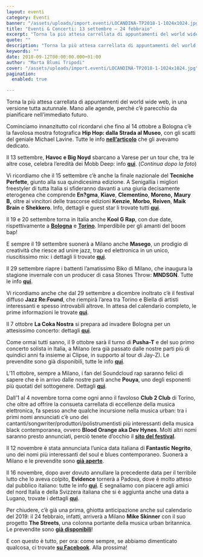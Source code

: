 ```yaml
---
layout: eventi
category: Eventi
banner: "/assets/uploads/import.eventi/LOCANDINA-TP2018-1-1024x1024.jpg"
title: "Eventi & Concerti: 13 settembre – 24 febbraio"
excerpt: "Torna la più attesa carrellata di appuntamenti del world wide web, in una versione tutta autunnale. Mano alle agende, perché c’è parecchio da pianificare nell’immediato futuro. Cominciamo innanzitutto col ricordarvi che fino al 14 ottobre a Bologna c’è la favolosa mostra fotografica Hip Hop: dalla Strada al Museo, con gli scatti del geniale Michael Lavine. [&hellip"
quote: ""
description: "Torna la più attesa carrellata di appuntamenti del world wide web, in una versione tutta autunnale. Mano alle agende, perché c’è parecchio da pianificare nell’immediato futuro. Cominciamo innanzitutto col ricordarvi che fino al 14 ottobre a Bologna c’è la favolosa mostra fotografica Hip Hop: dalla Strada al Museo, con gli scatti del geniale Michael Lavine. [&hellip"
keywords: ""
date: 2018-09-12T00:00:00.000+01:00
author: "Marta Blumi Tripodi"
cover: "/assets/uploads/import.eventi/LOCANDINA-TP2018-1-1024x1024.jpg"
pagination:
  enabled: true

---
```


Torna la più attesa carrellata di appuntamenti del world wide web, in una versione tutta autunnale. Mano alle agende, perché c’è parecchio da pianificare nell’immediato futuro.

Cominciamo innanzitutto col ricordarvi che fino al 14 ottobre a Bologna c’è la favolosa mostra fotografica **Hip Hop: dalla Strada al Museo**, con gli scatti del geniale Michael Lavine. Tutte le info [**nell’articolo**](https://hotmc.com/a-bologna-una-mostra-celebra-la-fotografia-hip-hop-di-michael-lavine/) che gli avevamo dedicato.

Il 13 settembre, **Havoc e Big Noyd** sbarcano a Varese per un tour che, tra le altre cose, celebra l’eredità dei Mobb Deep: info [**qui**](https://www.facebook.com/events/634019113647171/). (_Continua dopo la foto_)

Vi ricordiamo che il 15 settembre c’è anche la finale nazionale del **Tecniche Perfette**, giunto alla sua quindicesima edizione. A Senigallia i migliori freestyler di tutta Italia si sfideranno davanti a una giuria decisamente eterogenea che comprende **En?gma**, **Kiave**, **Clementino**, **Moreno,** **Maury B,** oltre ai vincitori delle trascorse edizioni **Kenzie**, **Morbo**, **Reiven**, **Maik Brain** e **Shekkero**. Info, dettagli e guest star li trovate tutti [**qui**](https://www.facebook.com/TecnichePerfette/).

Il 19 e 20 settembre torna in Italia anche **Kool G Rap**, con due date, rispettivamente a [**Bologna**](https://www.facebook.com/events/849600375224530/) e [**Torino**](https://www.facebook.com/events/2100369780283488/). Imperdibile per gli amanti del boom bap!

E sempre il 19 settembre suonerà a Milano anche **Masego**, un prodigio di creatività che riesce ad unire jazz, trap ed elettronica in un unico, riuscitissimo mix: i dettagli li trovate [**qui**](https://www.facebook.com/events/2118676281701399/).

Il 29 settembre riapre i battenti l’amatissimo Biko di Milano, che inaugura la stagione invernale con un producer di casa Stones Throw: **MNDSGN**. Tutte le info [**qui**](https://www.facebook.com/events/550231305412202/).

Vi ricordiamo anche che dal 29 settembre a dicembre inoltrato c’è il festival diffuso **Jazz Re:Found**, che riempirà l’area tra Torino e Biella di artisti interessanti e spesso introvabili altrove. In attesa del calendario completo, le prime informazioni le trovate [**qui**](https://jazzrefound.it/).

Il 7 ottobre **La Coka Nostra** si prepara ad invadere Bologna per un attesissimo concerto: dettagli [**qui**](https://www.facebook.com/events/499698403835573/).

Come ormai tutti sanno, il 9 ottobre sarà il turno di **Pusha-T** e del suo primo concerto solista in Italia, a Milano (era già passato dalle nostre parti più di quindici anni fa insieme ai Clipse, in supporto al tour di Jay-Z). Le prevendite sono già disponibili, tutte le info [**qui**](https://www.facebook.com/events/1714588431991262/).

L’11 ottobre, sempre a Milano, i fan del Soundcloud rap saranno felici di sapere che è in arrivo dalle nostre parti anche **Pouya**, uno degli esponenti più quotati del sottogenere. Dettagli [**qui**](https://www.barleyarts.com/evento/pouya-milano/).

Dall’1 al 4 novembre torna come ogni anno il favoloso **Club 2 Club** di Torino, che oltre ad offrire la consueta carrellata di eccellenze della musica elettronica, fa spesso anche qualche incursione nella musica urban: tra i primi nomi annunciati c’è uno dei cantanti/songwriter/produttori/polistrumentisti più interessanti della musica black contemporanea, ovvero **Blood Orange aka Dev Hynes**. Molti altri nomi saranno presto annunciati, perciò tenete d’occhio il [**sito del festival**](https://clubtoclub.it/it/).

Il 12 novembre è stata annunciata l’unica data italiana di **Fantastic Negrito**, uno dei nomi più interessanti del soul e blues contemporaneo. Suonerà a Milano e le prevendite sono [**già aperte**](https://www.barleyarts.com/evento/fantastic-negrito-milano/).

Il 16 novembre, dopo aver dovuto annullare la precedente data per il terribile lutto che lo aveva colpito, **Evidence** tornerà a Padova, dove è molto atteso dal pubblico italiano: tutte le info [**qui**](https://www.facebook.com/events/211067066211757/). E segnaliamo con piacere agli amici del nord Italia e della Svizzera italiana che si è aggiunta anche una data a Lugano, trovate i dettagli [**qui**](https://www.facebook.com/events/634019113647171/).

Per chiudere, c’è già una prima, ghiotta anticipazione anche sul calendario del 2019: il 24 febbraio, infatti, arriverà a Milano **Mike Skinner** con il suo progetto **The Streets**, una colonna portante della musica urban britannica. Le prevendite sono [**già disponibili**](http://www.vivoconcerti.com/artisti/The-Streets/The-Streets-2019)!

E con questo è tutto, per ora: come sempre, se abbiamo dimenticato qualcosa, ci trovate [**su Facebook**](https://www.facebook.com/hotmcmag). Alla prossima!
